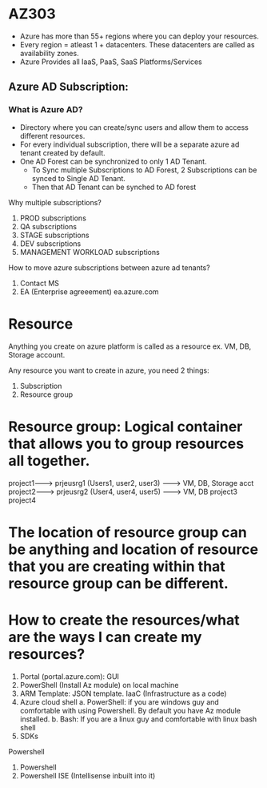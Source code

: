 # AZ303

* Azure has more than 55+ regions where you can deploy your resources.
* Every region = atleast 1 + datacenters. These datacenters are called as availability zones.
* Azure Provides all IaaS, PaaS, SaaS Platforms/Services

## Azure AD Subscription:

### What is Azure AD?
* Directory where you can create/sync users and allow them to access different resources.
* For every individual subscription, there will be a separate azure ad tenant created by default.
* One AD Forest can be synchronized to only 1 AD Tenant. 
  * To Sync multiple Subscriptions to AD Forest, 2 Subscriptions can be synced to Single AD Tenant. 
  * Then that AD Tenant can be synched to AD forest 




Why multiple subscriptions?
1. PROD subscriptions
2. QA subscriptions
3. STAGE subscriptions
4. DEV subscriptions
5. MANAGEMENT WORKLOAD subscriptions

How to move azure subscriptions between azure ad tenants?
1. Contact MS
2. EA (Enterprise agreeement)
ea.azure.com


Resource
========
Anything you create on azure platform is called as a resource ex. VM, DB, Storage account.


Any resource you want to create in azure, you need 2 things:
1. Subscription
2. Resource group

Resource group: Logical container that allows you to group resources all together. 
===============
project1---> prjeusrg1 (Users1, user2, user3) ---> VM, DB, Storage acct
project2---> prjeusrg2 (User4, user4, user5) ---> VM, DB
project3
project4


The location of resource group can be anything and location of resource that you are creating within that resource group can be different.
===================

How to create the resources/what are the ways I can create my resources?
=========================================================================
1. Portal (portal.azure.com): GUI
2. PowerShell (Install Az module) on local machine
3. ARM Template: JSON template. IaaC (Infrastructure as a code)
4. Azure cloud shell 
	a. PowerShell: if you are windows guy and comfortable with using Powershell. By default you have Az module installed.
	b. Bash: If you are a linux guy and comfortable with linux bash shell
5. SDKs


Powershell

1. Powershell
2. Powershell ISE (Intellisense inbuilt into it)











